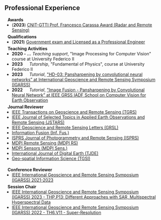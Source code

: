 ## Professional Experience

<h4 style="margin:0 10px 0;">Awards</h4>

<ul style="margin:0 0 5px;">
  <li><autocolor>(<strong>2023</strong>) <a href="https://itee.dieti.unina.it/index.php/it/26-news-xxxix-cycle/266-gtti-annual-meeting-award-winner-2023">CNIT-GTTI Prof. Francesco Carassa Award (Radar and Remote Sensing)</a></autocolor></li>
</ul>

<h4 style="margin:0 10px 0;">Qualifications</h4>

<ul style="margin:0 0 5px;">
  <li><autocolor>(<strong>2021</strong>) <a href="https://www.unina.it/documents/11958/24211580/ING.INF_2021.01.12_esito.11.1.pdf">Government exam and Licensed as a Professional Engineer</a></autocolor></li>
</ul>


<h4 style="margin:0 10px 0;">Teaching Activities</h4>
<ul style="margin:0 0 5px;">
  <li><autocolor><strong>2020 - ...</strong>  <em>Teaching support</em>,  "Image Processing for Computer Vision" course at University Federico II</autocolor></li>
  <li><autocolor><strong>2023</strong><code>&nbsp;&emsp;&emsp;</code><em>Tutorship</em>, "Fundamental of Physics", course at University Federico II</autocolor></li>
  <li><autocolor><strong>2023</strong><code>&nbsp;&emsp;&emsp;</code><em>Tutorial</em>, <a href="https://2023.ieeeigarss.org/tutorials.php#tut107">"HD-03: Pansharpening by convolutional neural networks” at International
Geoscience and Remote Sensing Symposium (IGARSS)</a></autocolor></li>
  <li><autocolor><strong>2022</strong><code>&nbsp;&emsp;&emsp;</code><em>Tutorial</em>, <a href="https://iadf-school.org/iadf_2022/">"Image Fusion - Pansharpening by Convolutional Neural Network” at IEEE GRSS IADF School on Computer Vision for Earth Observation</a></autocolor></li>
</ul>


<h4 style="margin:0 10px 0;">Journal Reviewer</h4>

<ul style="margin:0 0 20px;">
  <li><a href="https://ieeexplore.ieee.org/xpl/RecentIssue.jsp?punumber=36"><autocolor>IEEE Transactions on Geoscience and Remote Sensing (TGRS)</autocolor></a></li>
  <li><a href="https://ieeexplore.ieee.org/xpl/RecentIssue.jsp?punumber=4609443"><autocolor>IEEE Journal of Selected Topics in Applied Earth Observations and Remote Sensing (JSTARS)</autocolor></a></li>
  <li><a href="https://ieeexplore.ieee.org/xpl/RecentIssue.jsp?punumber=8859"><autocolor>IEEE Geoscience and Remote Sensing Letters (GRSL)</autocolor></a></li>
  <li><a href="https://www.sciencedirect.com/journal/information-fusion"><autocolor>Information Fusion (Inf. Fus.)</autocolor></a></li>
  <li><a href="https://www.sciencedirect.com/journal/isprs-journal-of-photogrammetry-and-remote-sensing"><autocolor>ISPRS Journal of Photogrammetry and Remote Sensing (ISPRS)</autocolor></a></li>
  <li><a href="https://www.mdpi.com/journal/remotesensing/about"><autocolor>MDPI Remote Sensing (MDPI RS)</autocolor></a></li>
  <li><a href="https://www.mdpi.com/journal/sensors/about"><autocolor>MDPI Sensors (MDPI Sens.)</autocolor></a></li>
  <li><a href="https://www.tandfonline.com/journals/tjde20"><autocolor>International Journal of Digital Earth  (TJDE)</autocolor></a></li>
  <li><a href="https://www.tandfonline.com/journals/tgsi20"><autocolor>Geo-spatial Information Science (TGSI)</autocolor></a></li>
</ul>

<h4 style="margin:0 10px 0;">Conference Reviewer</h4>

<ul style="margin:0 0 5px;">
  <li><a href="https://2023.ieeeigarss.org/"><autocolor>IEEE International Geoscience and Remote Sensing Symposium (IGARSS) 2021-2023</autocolor></a></li>
</ul>


<h4 style="margin:0 10px 0;">Session Chair</h4>

<ul style="margin:0 0 5px;">
  <li><a href="https://2023.ieeeigarss.org/"><autocolor>IEEE International Geoscience and Remote Sensing Symposium (IGARSS) 2023 - THP.P13: Different Approaches with SAR, Multispectral Hyperspectral Data </autocolor></a></li>
  <li><a href="https://www.igarss2022.org/"><autocolor>IEEE International Geoscience and Remote Sensing Symposium (IGARSS) 2022 - TH6.V11 - Super-Resolution</autocolor></a></li>
</ul>
